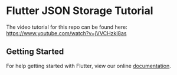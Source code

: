 # Flutter JSON Storage Tutorial
The video tutorial for this repo can be found here: https://www.youtube.com/watch?v=jVVCHzkI8as

## Getting Started

For help getting started with Flutter, view our online
[documentation](http://flutter.io/).

